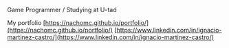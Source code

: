 Game Programmer / Studying at U-tad

My portfolio
[https://nachomc.github.io/portfolio/](https://nachomc.github.io/portfolio/)
[https://www.linkedin.com/in/ignacio-martinez-castro/](https://www.linkedin.com/in/ignacio-martinez-castro/)
